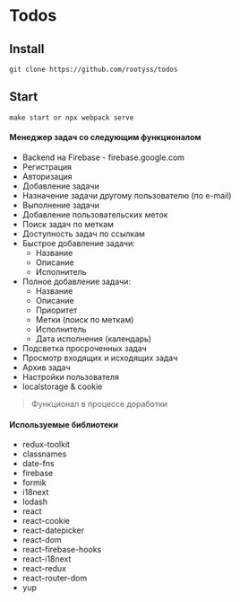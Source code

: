 # Todos
## Install
    git clone https://github.com/rootyss/todos
## Start
    make start or npx webpack serve
#### Менеджер задач со следующим функционалом
* Backend на Firebase - firebase.google.com
* Регистрация
* Авторизация
* Добавление задачи
* Назначение задачи другому пользователю (по e-mail)
* Выполнение задачи
* Добавление пользовательских меток
* Поиск задач по меткам
* Доступность задач по ссылкам
* Быстрое добавление задачи:
	* Название
	* Описание
	* Исполнитель
* Полное добавление задачи:
	* Название
	* Описание
	* Приоритет
	* Метки (поиск по меткам)
	* Исполнитель
	* Дата исполнения (календарь)
* Подсветка просроченных задач
* Просмотр входящих и исходящих задач
* Архив задач
* Настройки пользователя
*  localstorage & cookie
>Функционал в процессе доработки
#### Используемые библиотеки
* redux-toolkit
* classnames
* date-fns
* firebase
* formik
* i18next
* lodash
* react
* react-cookie
* react-datepicker
* react-dom
* react-firebase-hooks
* react-i18next
* react-redux
* react-router-dom
* yup
